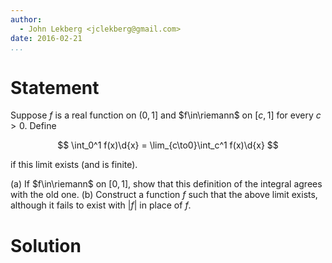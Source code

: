 ```yaml
---
author:
  - John Lekberg <jclekberg@gmail.com>
date: 2016-02-21
...
```


# Statement

Suppose $f$ is a real function on $(0,1]$ and $f\in\riemann$ on $[c,1]$ for every $c > 0$.
Define

$$
  \int_0^1 f(x)\d{x} = \lim_{c\to0}\int_c^1 f(x)\d{x}
$$

if this limit exists (and is finite).

(a) If $f\in\riemann$ on $[0,1]$, show that this definition of the integral agrees with the old one.
(b) Construct a function $f$ such that the above limit exists, although it fails to exist with $|f|$ in place of $f$.

# Solution
